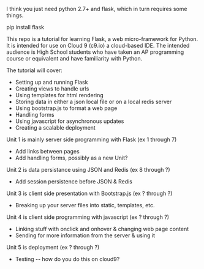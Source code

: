 I think you just need python 2.7+ and flask, which in turn requires some
things.

pip install flask

This repo is a tutorial for learning Flask, a web micro-framework
for Python. It is intended for use on Cloud 9 (c9.io) a cloud-based
IDE. The intended audience is High School students who have taken
an AP programming course or equivalent and have familiarity with
Python.

The tutorial will cover:
* Setting up and running Flask
* Creating views to handle urls
* Using templates for html rendering
* Storing data in either a json local file or on a local redis server
* Using bootstrap.js to format a web page
* Handling forms
* Using javascript for asynchronous updates
* Creating a scalable deployment

Unit 1 is mainly server side programming with Flask (ex 1 through 7)
* Add links between pages
* Add handling forms, possibly as a new Unit?

Unit 2 is data persistance using JSON and Redis (ex 8 through ?)
* Add session persistence before JSON & Redis

Unit 3 is client side presentation with Bootstrap.js (ex ? through ?)
* Breaking up your server files into static, templates, etc.

Unit 4 is client side programming with javascript (ex ? through ?)
* Linking stuff with onclick and onhover & changing web page content
* Sending for more information from the server & using it

Unit 5 is deployment (ex ? through ?)
* Testing -- how do you do this on cloud9?
